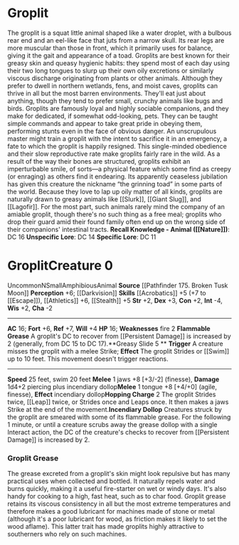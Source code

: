 ﻿---
ac: '16'
alignment: N
all_resistance: null
burrow_speed: null
charisma: '-2'
climb_speed: null
constitution: '+2'
creature_ability:
- Flammable Grease
- Greasy Slide
- Hopping Charge
- Incendiary Dollop
creature_family: null
description: "The groplit is a squat little animal shaped like a water droplet, with\
  \ a bulbous rear end and an eel-like face that juts from a narrow skull. Its rear\
  \ legs are more muscular than those in front, which it primarily uses for balance,\
  \ giving it the gait and appearance of a toad. Groplits are best known for their\
  \ greasy skin and queasy hygienic habits: they spend most of each day using their\
  \ two long tongues to slurp up their own oily excretions or similarly viscous discharge\
  \ originating from plants or other animals. Although they prefer to dwell in northern\
  \ wetlands, fens, and moist caves, groplits can thrive in all but the most barren\
  \ environments. They'll eat just about anything, though they tend to prefer small,\
  \ crunchy animals like bugs and birds.<br/><br/> Groplits are famously loyal and\
  \ highly sociable companions, and they make for dedicated, if somewhat odd-looking,\
  \ pets. They can be taught simple commands and appear to take great pride in obeying\
  \ them, performing stunts even in the face of obvious danger. An unscrupulous master\
  \ might train a groplit with the intent to sacrifice it in an emergency, a fate\
  \ to which the groplit is happily resigned. This single-minded obedience and their\
  \ slow reproductive rate make groplits fairly rare in the wild.<br/><br/> As a result\
  \ of the way their bones are structured, groplits exhibit an imperturbable smile,\
  \ of sorts\u2014a physical feature which some find as creepy (or enraging) as others\
  \ find it endearing. Its apparently ceaseless jubilation has given this creature\
  \ the nickname \u201Cthe grinning toad\u201D in some parts of the world.<br/><br/>\
  \ Because they love to lap up oily matter of all kinds, groplits are naturally drawn\
  \ to greasy animals like [[DATABASE/monster/Slurk|slurks]] , [[DATABASE/monster/Giant\
  \ Slug|giant slugs]] , and [[DATABASE/monster/Lagofir|lagofirs]] . For the most\
  \ part, such animals rarely mind the company of an amiable groplit, though there's\
  \ no such thing as a free meal; groplits who drop their guard amid their found family\
  \ often end up on the wrong side of their companions' intestinal tracts.<br/><br/><b><u>Recall\
  \ Knowledge - Animal</u> ( [[DATABASE/skill/Nature|Nature]] )</b>: DC 16<br/><b><u>Unspecific\
  \ Lore</u></b>: DC 14<br/><b><u>Specific Lore</u></b>: DC 11"
dexterity: '+3'
element: null
fly_speed: null
fortitude: '+6'
hardness: null
hp: '16'
id: '1756'
immunity: null
intelligence: '-4'
land_speed: '25'
language: null
level: '0'
max_speed: '25'
name: Groplit
perception: '+6'
rarity: Uncommon
reflex: '+7'
resistance: null
rus_type_level: null
school: null
sense:
- '[[DATABASE/monsterability/Darkvision|darkvision]]'
size: Small
skill:
- '[[DATABASE/skill/Acrobatics|Acrobatics]] +5'
- '[[DATABASE/skill/Athletics|Athletics]] +6'
- '[[DATABASE/skill/Stealth|Stealth]] +5'
source: '[[DATABASE/source/Pathfinder 175. Broken Tusk Moon|Pathfinder #175: Broken
  Tusk Moon]]'
speed:
- 25 feet
- swim 20 feet
spell: null
strength: '+2'
strength_req: '2'
strongest_save:
- Reflex
swim_speed: '20'
trait:
- '[[DATABASE/trait/Amphibious|Amphibious]]'
- '[[DATABASE/trait/Animal|Animal]]'
- '[[DATABASE/trait/Uncommon|Uncommon]]'
type: Creature
vision: Darkvision
weakest_save:
- Will
weakness:
- '[[DATABASE/trait/Fire|fire]] 2'
will: '+4'
wisdom: '+2'

---
# Groplit

The groplit is a squat little animal shaped like a water droplet, with a bulbous rear end and an eel-like face that juts from a narrow skull. Its rear legs are more muscular than those in front, which it primarily uses for balance, giving it the gait and appearance of a toad. Groplits are best known for their greasy skin and queasy hygienic habits: they spend most of each day using their two long tongues to slurp up their own oily excretions or similarly viscous discharge originating from plants or other animals. Although they prefer to dwell in northern wetlands, fens, and moist caves, groplits can thrive in all but the most barren environments. They'll eat just about anything, though they tend to prefer small, crunchy animals like bugs and birds.
 Groplits are famously loyal and highly sociable companions, and they make for dedicated, if somewhat odd-looking, pets. They can be taught simple commands and appear to take great pride in obeying them, performing stunts even in the face of obvious danger. An unscrupulous master might train a groplit with the intent to sacrifice it in an emergency, a fate to which the groplit is happily resigned. This single-minded obedience and their slow reproductive rate make groplits fairly rare in the wild.
 As a result of the way their bones are structured, groplits exhibit an imperturbable smile, of sorts—a physical feature which some find as creepy (or enraging) as others find it endearing. Its apparently ceaseless jubilation has given this creature the nickname “the grinning toad” in some parts of the world.
 Because they love to lap up oily matter of all kinds, groplits are naturally drawn to greasy animals like [[Slurk]], [[Giant Slug]], and [[Lagofir]]. For the most part, such animals rarely mind the company of an amiable groplit, though there's no such thing as a free meal; groplits who drop their guard amid their found family often end up on the wrong side of their companions' intestinal tracts.
**Recall Knowledge - Animal ([[Nature]])**: DC 16
**Unspecific Lore**: DC 14
**Specific Lore**: DC 11

# Groplit<span class="item-type">Creature 0</span>

<span class="trait-uncommon item-trait">Uncommon</span><span class="trait-alignment item-trait">N</span><span class="trait-size item-trait">Small</span><span class="item-trait">Amphibious</span><span class="item-trait">Animal</span>
**Source** [[Pathfinder 175. Broken Tusk Moon]]
**Perception** +6; [[Darkvision]]
**Skills** [[Acrobatics]] +5 (+7 to [[Escape]]), [[Athletics]] +6, [[Stealth]] +5
**Str** +2, **Dex** +3, **Con** +2, **Int** -4, **Wis** +2, **Cha** -2

---
**AC** 16; **Fort** +6, **Ref** +7, **Will** +4
**HP** 16; **Weaknesses** fire 2
<span class="in-box-ability">**Flammable Grease** A groplit's DC to recover from [[Persistent Damage]] is increased by 2 (generally, from DC 15 to DC 17).</span><span class="in-box-ability">**Greasy Slide <span class="action-icon">5</span> ** **Trigger** A creature misses the groplit with a melee Strike; **Effect** The groplit Strides or [[Swim]] up to 10 feet. This movement doesn't trigger reactions.</span>

---
**Speed** 25 feet, swim 20 feet
<span class="in-box-ability">**Melee** <span class="action-icon">1</span> jaws +8 [+3/-2] (finesse), **Damage** 1d4+2 piercing plus incendiary dollop</span><span class="in-box-ability">**Melee** <span class="action-icon">1</span> tongue +8 [+4/+0] (agile, finesse), **Effect** incendiary dollop</span><span class="in-box-ability">**Hopping Charge** <span class="action-icon">2</span> The groplit Strides twice, [[Leap]] twice, or Strides once and Leaps once. It then makes a jaws Strike at the end of the movement.</span><span class="in-box-ability">**Incendiary Dollop** Creatures struck by the groplit are smeared with some of its flammable grease. For the following 1 minute, or until a creature scrubs away the grease dollop with a single Interact action, the DC of the creature's checks to recover from [[Persistent Damage]] is increased by 2.</span>

###  Groplit Grease

The grease excreted from a groplit's skin might look repulsive but has many practical uses when collected and bottled. It naturally repels water and burns quickly, making it a useful fire-starter on wet or windy days. It's also handy for cooking to a high, fast heat, such as to char food. Groplit grease retains its viscous consistency in all but the most extreme temperatures and therefore makes a good lubricant for machines made of stone or metal (although it's a poor lubricant for wood, as friction makes it likely to set the wood aflame). This latter trait has made groplits highly attractive to southerners who rely on such machines.